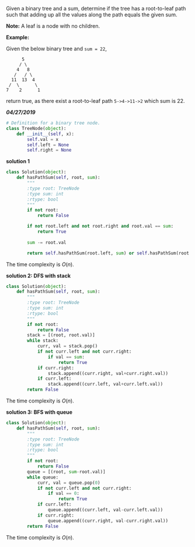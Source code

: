 Given a binary tree and a sum, determine if the tree has a root-to-leaf path such that adding up all the values along the path equals the given sum.

**Note:** A leaf is a node with no children.

**Example:**

Given the below binary tree and `sum = 22`,

```
      5
     / \
    4   8
   /   / \
  11  13  4
 /  \      \
7    2      1
```

return true, as there exist a root-to-leaf path `5->4->11->2` which sum is 22.



***04/27/2019***

```python
# Definition for a binary tree node.
class TreeNode(object):
    def __init__(self, x):
        self.val = x
        self.left = None
        self.right = None
```

**solution 1**

```python
class Solution(object):
    def hasPathSum(self, root, sum):
        """
        :type root: TreeNode
        :type sum: int
        :rtype: bool
        """
        if not root:
            return False

        if not root.left and not root.right and root.val == sum:
            return True
        
        sum -= root.val

        return self.hasPathSum(root.left, sum) or self.hasPathSum(root.right, sum)
```

The time complexity is $O(n)$.

**solution 2: DFS with stack**

```python
class Solution(object):
    def hasPathSum(self, root, sum):
        """
        :type root: TreeNode
        :type sum: int
        :rtype: bool
        """
        if not root:
            return False
        stack = [(root, root.val)]
        while stack:
            curr, val = stack.pop()
            if not curr.left and not curr.right:
                if val == sum:
                    return True
            if curr.right:
                stack.append((curr.right, val+curr.right.val))
            if curr.left:
                stack.append((curr.left, val+curr.left.val))
        return False
```

The time complexity is $O(n)$.

**solution 3: BFS with queue**

```python
class Solution(object):
    def hasPathSum(self, root, sum):
        """
        :type root: TreeNode
        :type sum: int
        :rtype: bool
        """
        if not root:
            return False
        queue = [(root, sum-root.val)]
        while queue:
            curr, val = queue.pop(0)
            if not curr.left and not curr.right:
                if val == 0:
                    return True
            if curr.left:
                queue.append((curr.left, val-curr.left.val))
            if curr.right:
                queue.append((curr.right, val-curr.right.val))
        return False
```

The time complexity is $O(n)$.